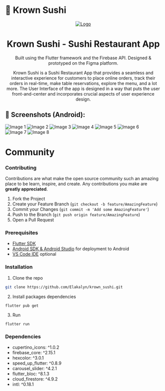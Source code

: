 
# 🍣 Krown Sushi

<p align="center">
  <a href="https://github.com/Elakalyn/auto_oasis_App">
    <img src="https://media.discordapp.net/attachments/1138848453502435368/1153614304147419246/pngtree-sushi-logo-png-image_6552022-removebg-preview.png?width=415&height=415" alt="Logo">
  </a>

<h1 align="center">Krown Sushi - Sushi Restaurant App</h1>

<p align="center">Built using the Flutter framework and the Firebase API. Designed & prototyped on the Figma platform.</p>

</p>

<p align="center"> Krown Sushi is a Sushi Restaurant App that provides a seamless and interactive experience for customers to place online orders, track their orders in real-time, make table reservations, explore the menu, and a lot more. The User Interface of the app is designed in a way that puts the user front-and-center and incorporates crucial aspects of user experience design. </p>

## 📱 Screenshots (Android):

<div style=div style="display: flex; justify-content: space-between;">
  <img src="https://github.com/Elakalyn/krown_sushi/assets/115952480/649e30f9-e773-44bf-949d-95b441423c35" alt="Image 1">
  <img src="https://github.com/Elakalyn/krown_sushi/assets/115952480/6dd08a2f-011a-4d02-87fb-ef1955a1285d" alt="Image 2">
  <img src="https://github.com/Elakalyn/krown_sushi/assets/115952480/9790ac73-9534-439d-ba53-73ac86de8c82" alt="Image 3">
  <img src="https://github.com/Elakalyn/krown_sushi/assets/115952480/8331e8a1-e24f-4d3f-a656-7b59e0152cce" alt="Image 4">
  <img src="https://github.com/Elakalyn/krown_sushi/assets/115952480/d9672308-48c7-441d-ae91-0eae521acc2e" alt="Image 5">
  <img src="https://github.com/Elakalyn/krown_sushi/assets/115952480/bccc309c-c81d-4b2e-9be0-9cb6214709db" alt="Image 6">
  <img src="https://github.com/Elakalyn/krown_sushi/assets/115952480/1da742b2-1695-4824-bd35-6fecb680f10f" alt="Image 7">
  <img src="https://github.com/Elakalyn/krown_sushi/assets/115952480/0752703c-9652-46ef-9f2b-5b00714de8ba" alt="Image 8">
</div>

# Community

### Contributing

Contributions are what make the open source community such an amazing place to be learn, inspire, and create. Any contributions you make are **greatly appreciated**.

1. Fork the Project
2. Create your Feature Branch (`git checkout -b feature/AmazingFeature`)
3. Commit your Changes (`git commit -m 'Add some AmazingFeature'`)
4. Push to the Branch (`git push origin feature/AmazingFeature`)
5. Open a Pull Request

### Prerequisites

- [Flutter SDK](https://flutter.dev)
- [Android SDK & Android Studio](https://developer.android.com/studio) for deployment to Android
- [VS Code IDE](https://code.visualstudio.com/) optional


### Installation

1. Clone the repo

```sh
git clone https://github.com/Elakalyn/krown_sushi.git
```

2. Install packages dependencies

```
flutter pub get
```

3. Run

```
flutter run
```


### Dependencies

- cupertino_icons: ^1.0.2
- firebase_core: ^2.15.1
- hexcolor: ^3.0.1
- speed_up_flutter: ^0.8.9
- carousel_slider: ^4.2.1
- flutter_bloc: ^8.1.3
- cloud_firestore: ^4.9.2
- intl: ^0.18.1
